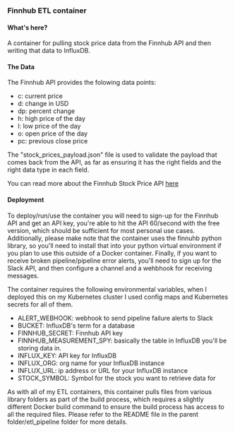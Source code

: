 ### Finnhub ETL container 

#### What's here?
A container for pulling stock price data from the Finnhub API and then writing that data to InfluxDB. 

#### The Data 
The Finnhub API provides the folowing data points:

* c: current price
* d: change in USD
* dp: percent change
* h: high price of the day
* l: low price of the day
* o: open price of the day
* pc: previous close price

The "stock_prices_payload.json" file is used to validate the payload that comes back from the API, as far as ensuring it has the right fields and the right data type in each field. 

You can read more about the Finnhub Stock Price API [here](https://finnhub.io/docs/api/quote)

#### Deployment
To deploy/run/use the container you will need to sign-up for the Finnhub API and get an API key, you're able to hit the API 60/second with the free version, which should be sufficient for most personal use cases. Additionally, please make note that the container uses the finnuhb python library, so you'll need to install that into your python virtual environment if you plan to use this outside of a Docker container. Finally, if you want to receive broken pipeline/pipeline error alerts, you'll need to sign up for the Slack API, and then configure a channel and a wehbhook for receiving messages. 

The container requires the following environmental variables, when I deployed this on my Kubernetes cluster I used config maps and Kubernetes secrets for all of them. 

* ALERT_WEBHOOK: webhook to send pipeline failure alerts to Slack 
* BUCKET: InfluxDB's term for a database 
* FINNHUB_SECRET: Finnhub API key
* FINNHUB_MEASUREMENT_SPY: basically the table in InfluxDB you'll be storing data in.
* INFLUX_KEY: API key for InfluxDB 
* INFLUX_ORG: org name for your InfluxDB instance 
* INFLUX_URL: ip address or URL for your InfluxDB instance 
* STOCK_SYMBOL: Symbol for the stock you want to retrieve data for 


As with all of my ETL containers, this container pulls files from various library folders as part of the build process, which requires a slightly different Docker build command to ensure the build process has access to all the required files. Please refer to the README file in the parent folder/etl_pipeline folder for more details.